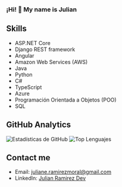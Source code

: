 ### ¡Hi! 👋 My name is Julian 

## Skills

- ASP.NET Core
- Django REST framework
- Angular
- Amazon Web Services (AWS)
- Java
- Python
- C#
- TypeScript
- Azure
- Programación Orientada a Objetos (POO)
- SQL

## GitHub Analytics
![Estadísticas de GitHub](https://github-readme-stats.vercel.app/api?username=JulianRami&show_icons=true&theme=radical)
![Top Lenguajes](https://github-readme-stats.vercel.app/api/top-langs/?username=JulianRami&layout=compact)

## Contact me

- Email: juliane.ramirezmoral@gmail.com
- LinkedIn: [Julian Ramirez Dev](https://www.linkedin.com/in/julian-ramirez-dev)

<!--
**JulianRami/JulianRami** is a ✨ _special_ ✨ repository because its `README.md` (this file) appears on your GitHub profile.

Here are some ideas to get you started:

- 🔭 I’m currently working on ...
- 🌱 I’m currently learning ...
- 👯 I’m looking to collaborate on ...
- 🤔 I’m looking for help with ...
- 💬 Ask me about ...
- 📫 How to reach me: ...
- 😄 Pronouns: ...
- ⚡ Fun fact: ...
-->
